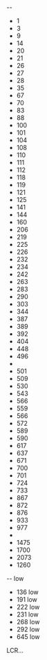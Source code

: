--
* 1
* 3
* 9
* 14
* 20
* 21
* 26
* 27
* 28
* 35
* 67
* 70
* 83
* 88
* 100
* 101
* 104
* 108
* 110
* 111
* 112
* 118
* 119
* 121
* 125
* 141
* 144
* 160
* 206
* 219
* 225
* 226
* 232
* 234
* 242
* 263
* 283
* 290
* 303
* 344
* 387
* 389
* 392
* 404
* 448
* 496
* 
* 501
* 509
* 530
* 543
* 566
* 559
* 566
* 572
* 589
* 590
* 617
* 637
* 671
* 700
* 701
* 724
* 733
* 867
* 872
* 876
* 933
* 977
* 
* 1475
* 1700
* 2073
* 1260

-- low
* 136 low
* 191 low
* 222 low
* 231 low
* 268 low
* 292 low
* 645 low

LCR...
